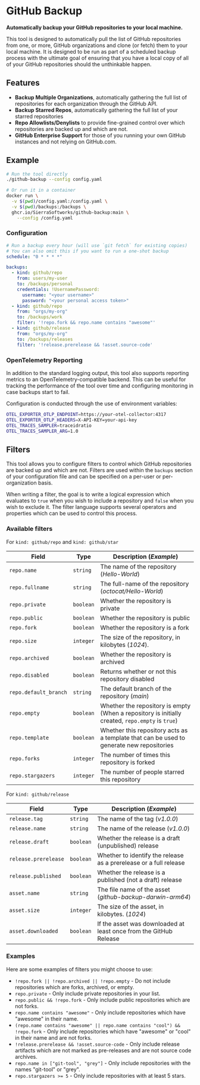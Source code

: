 # GitHub Backup

**Automatically backup your GitHub repositories to your local machine.**

This tool is designed to automatically pull the list of GitHub repositories from one, or more,
GitHub organizations and clone (or fetch) them to your local machine. It is designed to be run
as part of a scheduled backup process with the ultimate goal of ensuring that you have a local
copy of all of your GitHub repositories should the unthinkable happen.

## Features

- **Backup Multiple Organizations**, automatically gathering the full list of repositories for
  each organization through the GitHub API.
- **Backup Starred Repos**, automatically gathering the full list of your starred repositories
- **Repo Allowlists/Denylists** to provide fine-grained control over which repositories are backed
  up and which are not.
- **GitHub Enterprise Support** for those of you running your own GitHub instances and not relying
  on GitHub.com.

## Example

```bash
# Run the tool directly
./github-backup --config config.yaml

# Or run it in a container
docker run \
  -v $(pwd)/config.yaml:/config.yaml \
  -v $(pwd)/backups:/backups \
  ghcr.io/SierraSoftworks/github-backup:main \
    --config /config.yaml
```

### Configuration

```yaml
# Run a backup every hour (will use `git fetch` for existing copies)
# You can also omit this if you want to run a one-shot backup
schedule: "0 * * * *"

backups:
  - kind: github/repo
    from: users/my-user
    to: /backups/personal
    credentials: !UsernamePassword:
      username: "<your username>"
      password: "<your personal access token>"
  - kind: github/repo
    from: "orgs/my-org"
    to: /backups/work
    filter: '!repo.fork && repo.name contains "awesome"'
  - kind: github/release
    from: "orgs/my-org"
    to: /backups/releases
    filter: '!release.prerelease && !asset.source-code'
```

### OpenTelemetry Reporting

In addition to the standard logging output, this tool also supports reporting metrics to an
OpenTelemetry-compatible backend. This can be useful for tracking the performance of the tool
over time and configuring monitoring in case backups start to fail.

Configuration is conducted through the use of environment variables:

```bash
OTEL_EXPORTER_OTLP_ENDPOINT=https://your-otel-collector:4317
OTEL_EXPORTER_OTLP_HEADERS=X-API-KEY=your-api-key
OTEL_TRACES_SAMPLER=traceidratio
OTEL_TRACES_SAMPLER_ARG=1.0
```

## Filters

This tool allows you to configure filters to control which GitHub repositories are backed up and
which are not. Filters are used within the `backups` section of your configuration file and can
be specified on a per-user or per-organization basis.

When writing a filter, the goal is to write a logical expression which evaluates to `true` when
you wish to include a repository and `false` when you wish to exclude it. The filter language supports
several operators and properties which can be used to control this process.

### Available filters

For `kind: github/repo` and `kind: github/star`

| Field                 | Type      | Description (_Example_)                                                                           |
| --------------------- | --------- | ------------------------------------------------------------------------------------------------- |
| `repo.name`           | `string`  | The name of the repository (_Hello-World_)                                                        |
| `repo.fullname`       | `string`  | The full-name of the repository (_octocat/Hello-World_)                                           |
| `repo.private`        | `boolean` | Whether the repository is private                                                                 |
| `repo.public`         | `boolean` | Whether the repository is public                                                                  |
| `repo.fork`           | `boolean` | Whether the repository is a fork                                                                  |
| `repo.size`           | `integer` | The size of the repository, in kilobytes (_1024_).                                                |
| `repo.archived`       | `boolean` | Whether the repository is archived                                                                |
| `repo.disabled`       | `boolean` | Returns whether or not this repository disabled                                                   |
| `repo.default_branch` | `string`  | The default branch of the repository (_main_)                                                     |
| `repo.empty`          | `boolean` | Whether the repository is empty (When a repository is initially created, `repo.empty` is `true`)  |
| `repo.template`       | `boolean` | Whether this repository acts as a template that can be used to generate new repositories          |
| `repo.forks`          | `integer` | The number of times this repository is forked                                                     |
| `repo.stargazers`     | `integer` | The number of people starred this repository                                                      |

For `kind: github/release`

| Field                | Type      | Description (_Example_)                                           |
| -------------------- | --------- | ----------------------------------------------------------------- |
| `release.tag`        | `string`  | The name of the tag (_v1.0.0_)                                    |
| `release.name`       | `string`  | The name of the release (_v1.0.0_)                                |
| `release.draft`      | `boolean` | Whether the release is a draft (unpublished) release              |
| `release.prerelease` | `boolean` | Whether to identify the release as a prerelease or a full release |
| `release.published`  | `boolean` | Whether the release is a published (not a draft) release          |
| `asset.name`         | `string`  | The file name of the asset (_github-backup-darwin-arm64_)         |
| `asset.size`         | `integer` | The size of the asset, in kilobytes. (_1024_)                     |
| `asset.downloaded`   | `boolean` | If the asset was downloaded at least once from the GitHub Release |

### Examples

Here are some examples of filters you might choose to use:

- `!repo.fork || !repo.archived || !repo.empty` - Do not include repositories which are forks, archived, or empty.
- `repo.private` - Only include private repositories in your list.
- `repo.public && !repo.fork` - Only include public repositories which are not forks.
- `repo.name contains "awesome"` - Only include repositories which have "awesome" in their name.
- `(repo.name contains "awesome" || repo.name contains "cool") && !repo.fork` - Only include repositories which have "awesome" or "cool" in their name and are not forks.
- `!release.prerelease && !asset.source-code` - Only include release artifacts which are not marked as pre-releases and are not source code archives.
- `repo.name in ["git-tool", "grey"]` - Only include repositories with the names "git-tool" or "grey".
- `repo.stargazers >= 5` - Only include repositories with at least 5 stars.
